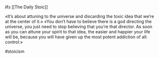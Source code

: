 Из [[The Daily Stoic]]

«It’s about attuning to the universe and discarding the toxic idea that we’re at the center of it.»
«You don’t have to believe there is a god directing the universe, you just need to stop believing that you’re that director. As soon as you can attune your spirit to that idea, the easier and happier your life will be, because you will have given up the most potent addiction of all: control.»

#stoicism